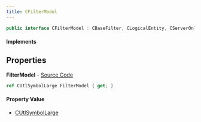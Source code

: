 ```yaml
---
title: CFilterModel
---
```


```csharp
public interface CFilterModel : CBaseFilter, CLogicalEntity, CServerOnlyEntity, CBaseEntity, CEntityInstance, ISchemaClass<CEntityInstance>, ISchemaClass<CBaseEntity>, ISchemaClass<CServerOnlyEntity>, ISchemaClass<CLogicalEntity>, ISchemaClass<CBaseFilter>, ISchemaClass<CFilterModel>, ISchemaField, ISchemaClass, INativeHandle
```

#### Implements

## Properties

**FilterModel** - [Source Code](https://github.com/swiftly-solution/swiftlys2/blob/master/managed/src/SwiftlyS2.Generated/Schemas/Interfaces/CFilterModel.cs#L16)

```csharp
ref CUtlSymbolLarge FilterModel { get; }
```

#### Property Value

- [CUtlSymbolLarge](/docs/api/shared/natives/cutlsymbollarge)

